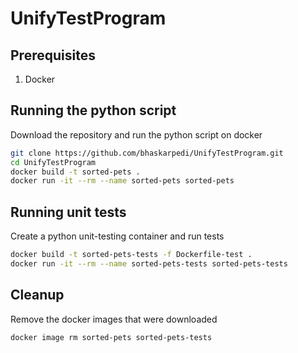# UnifyTestProgram

## Prerequisites
1. Docker

## Running the python script
Download the repository and run the python script on docker

```sh
git clone https://github.com/bhaskarpedi/UnifyTestProgram.git
cd UnifyTestProgram
docker build -t sorted-pets .
docker run -it --rm --name sorted-pets sorted-pets
```

## Running unit tests
Create a python unit-testing container and run tests

```sh
docker build -t sorted-pets-tests -f Dockerfile-test .
docker run -it --rm --name sorted-pets-tests sorted-pets-tests
```


## Cleanup
Remove the docker images that were downloaded

```sh
docker image rm sorted-pets sorted-pets-tests
```
